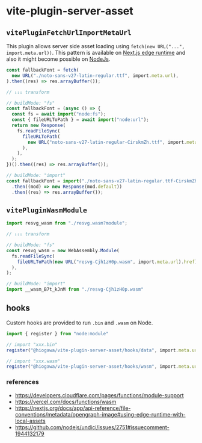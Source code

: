 # vite-plugin-server-asset

## `vitePluginFetchUrlImportMetaUrl`

This plugin allows server side asset loading using `fetch(new URL("...", import.meta.url))`.
This pattern is available on [Next.js edge runtime](https://nextjs.org/docs/app/api-reference/file-conventions/metadata/opengraph-image#using-edge-runtime-with-local-assets)
and also it might become possible on [NodeJs](https://github.com/nodejs/undici/issues/2751#issuecomment-1944132179).

```ts
const fallbackFont = fetch(
  new URL("./noto-sans-v27-latin-regular.ttf", import.meta.url),
).then((res) => res.arrayBuffer());

// ⇓⇓⇓ transform

// buildMode: "fs"
const fallbackFont = (async () => {
  const fs = await import("node:fs");
  const { fileURLToPath } = await import("node:url");
  return new Response(
    fs.readFileSync(
      fileURLToPath(
        new URL("noto-sans-v27-latin-regular-CirskmZh.ttf", import.meta.url).href,
      ),
    ),
  );
})().then((res) => res.arrayBuffer());

// buildMode: "import"
const fallbackFont = import("./noto-sans-v27-latin-regular.ttf-CirskmZh.bin")
  .then((mod) => new Response(mod.default))
  .then((res) => res.arrayBuffer());
```

## `vitePluginWasmModule`

```ts
import resvg_wasm from "./resvg.wasm?module";

// ⇓⇓⇓ transform

// buildMode: "fs"
const resvg_wasm = new WebAssembly.Module(
  fs.readFileSync(
    fileURLToPath(new URL("resvg-Cjh1zH0p.wasm", import.meta.url).href),
  ),
);

// buildMode: "import"
import __wasm_B7t_kJnM from "./resvg-Cjh1zH0p.wasm"
```

## hooks

Custom hooks are provided to run `.bin` and `.wasm` on Node.

```ts
import { register } from "node:module"

// import "xxx.bin"
register("@hiogawa/vite-plugin-server-asset/hooks/data", import.meta.url);

// import "xxx.wasm"
register("@hiogawa/vite-plugin-server-asset/hooks/wasm", import.meta.url);
```

### references

- https://developers.cloudflare.com/pages/functions/module-support
- https://vercel.com/docs/functions/wasm
- https://nextjs.org/docs/app/api-reference/file-conventions/metadata/opengraph-image#using-edge-runtime-with-local-assets
- https://github.com/nodejs/undici/issues/2751#issuecomment-1944132179

